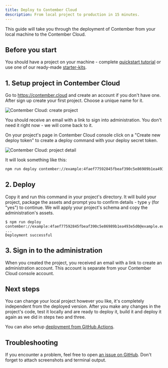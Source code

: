 ```yaml
---
title: Deploy to Contember Cloud
description: From local project to production in 15 minutes.
---
```


This guide will take you through the deployment of Contember from your local machine to the Contember Cloud.

## Before you start

You should have a project on your machine - complete [quickstart tutorial](/intro/quickstart.mdx) or use one of our ready-made [starter-kits](https://github.com/contember/starter-kits).

## 1. Setup project in Contember Cloud

Go to https://contember.cloud and create an account if you don't have one. After sign up create your first project. Choose a unique name for it.

![Contember Cloud: create project](/assets/cloud-create-project.png)

You should receive an email with a link to sign into administration. You don't need it right now - we will come back to it.


On your project's page in Contember Cloud console click on a "Create new deploy token" to create a deploy command with your deploy secret token.

![Contember Cloud: project detail](/assets/cloud-project-detail.png)

It will look something like this:

```bash
npm run deploy contember://example:4faef77592845fbeaf390c5e86989b1ea493e5d0@example.eu.contember.cloud
```

## 2. Deploy

Copy it and run this command in your project's directory. It will build your project, package the assets and prompt you to confirm details - type `y` (for "yes") to continue. We will apply your project's schema and copy the administration's assets.

```
$ npm run deploy contember://example:4faef77592845fbeaf390c5e86989b1ea493e5d0@example.eu.contember.cloud
...
Deployment successful
```

## 3. Sign in to the administration

When you created the project, you received an email with a link to create an administration account. This account is separate from your Contember Cloud console account.

## Next steps

You can change your local project however you like, it's completely independent from the deployed version. After you make any changes in the project's code, test it locally and are ready to deploy it, build it and deploy it again as we did in steps two and three.

You can also setup [deployment from GitHub Actions](./deploy-github-actions).

## Troubleshooting

If you encounter a problem, feel free to open [an issue on GitHub](https://github.com/contember/admin/issues/new). Don't forget to attach screenshots and terminal output.
